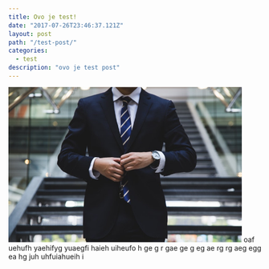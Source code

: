 ```yaml
---
title: Ovo je test!
date: "2017-07-26T23:46:37.121Z"
layout: post
path: "/test-post/"
categories:
  - test
description: "ovo je test post"
---
```

<img height="310" src="./test.jpg" alt="Gutenberg">
oaf uehufh yaehifyg yuaegfi haieh uiheufo h
ge g
r gae ge
g eg ae
rg
 rg aeg egg ea
 hg juh uhfuiahueih i